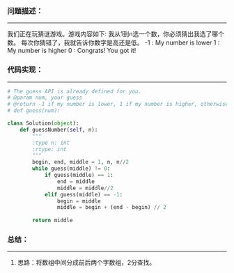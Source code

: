 ### 问题描述：
***
我们正在玩猜谜游戏。游戏内容如下:
我从1到n选一个数，你必须猜出我选了哪个数。
每次你猜错了，我就告诉你数字是高还是低。
-1 : My number is lower
 1 : My number is higher
 0 : Congrats! You got it!
### 代码实现：
***
```python
# The guess API is already defined for you.
# @param num, your guess
# @return -1 if my number is lower, 1 if my number is higher, otherwise return 0
# def guess(num):

class Solution(object):
    def guessNumber(self, n):
        """
        :type n: int
        :rtype: int
        """
        begin, end, middle = 1, n, n//2
        while guess(middle) != 0:
            if guess(middle) == 1:
                end = middle
                middle = middle//2
            elif guess(middle) == -1:
                begin = middle
                middle = begin + (end - begin) // 2
        
        return middle
```
### 总结：
***
1. 思路：将数组中间分成前后两个字数组，2分查找。
